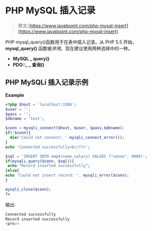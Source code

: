# PHP MySQL 插入记录

> 原文:[https://www.javatpoint.com/php-mysql-insert](https://www.javatpoint.com/php-mysql-insert)

PHP mysql_query()函数用于在表中插入记录。从 PHP 5.5 开始， **mysql_query()** 函数被*弃用*。现在建议使用两种选择中的一种。

*   **MySQL _ query()**
*   **PDO::_ _ 查询()**

## PHP MySQLi 插入记录示例

**Example**

```php
<?php $host = 'localhost:3306';
$user = '';
$pass = '';
$dbname = 'test';

$conn = mysqli_connect($host, $user, $pass,$dbname);
if(!$conn){
  die('Could not connect: '.mysqli_connect_error());
}
echo 'Connected successfully<br/??>';

$sql = 'INSERT INTO emp4(name,salary) VALUES ("sonoo", 9000)';
if(mysqli_query($conn, $sql)){
 echo "Record inserted successfully";
}else{
echo "Could not insert record: ". mysqli_error($conn);
}

mysqli_close($conn);
?>

```

输出:

```php
Connected successfully
Record inserted successfully
<pre/>
```